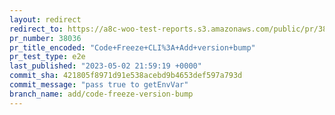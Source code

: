 ```yaml
---
layout: redirect
redirect_to: https://a8c-woo-test-reports.s3.amazonaws.com/public/pr/38036/e2e/index.html
pr_number: 38036
pr_title_encoded: "Code+Freeze+CLI%3A+Add+version+bump"
pr_test_type: e2e
last_published: "2023-05-02 21:59:19 +0000"
commit_sha: 421805f8971d91e538acebd9b4653def597a793d
commit_message: "pass true to getEnvVar"
branch_name: add/code-freeze-version-bump
---
```

